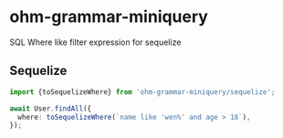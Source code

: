 # ohm-grammar-miniquery

SQL Where like filter expression for sequelize

## Sequelize

```ts
import {toSequelizeWhere} from 'ohm-grammar-miniquery/sequelize';

await User.findAll({
  where: toSequelizeWhere(`name like 'wen%' and age > 18`),
});
```
